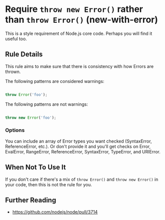 # Require `throw new Error()` rather than `throw Error()` (new-with-error)

This is a style requirement of Node.js core code. Perhaps you will find it useful too.


## Rule Details

This rule aims to make sure that there is consistency with how Errors are thrown.

The following patterns are considered warnings:

```js

throw Error('foo');

```

The following patterns are not warnings:

```js

throw new Error('foo');

```

### Options

You can include an array of Error types you want checked (SyntaxError, ReferenceError, etc.). Or don't provide it and you'll get checks on Error, EvalError, RangeError, ReferenceError, SyntaxError, TypeError, and URIError.

## When Not To Use It

If you don't care if there's a mix of `throw Error()` and `throw new Error()` in your code, then this is not the rule for you.

## Further Reading

* https://github.com/nodejs/node/pull/3714
